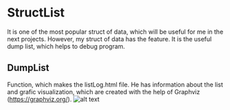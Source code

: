 # StructList
It is one of the most popular struct of data, which will be useful for me in the next projects. 
However, my struct of data has the feature. It is the useful dump list, which helps to debug program.
## DumpList
Function, which makes the listLog.html file. He has information about the list and grafic visualization,
which are created with the help of Graphviz (https://graphviz.org/).
![alt text](https://github.com/vihlancevk/StructList/blob/main/StructList/graphviz.png?raw=true)

